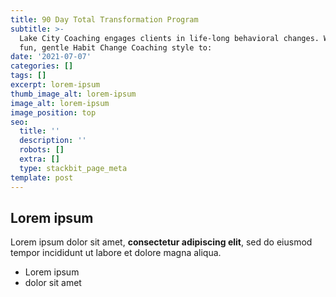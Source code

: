 ```yaml
---
title: 90 Day Total Transformation Program
subtitle: >-
  Lake City Coaching engages clients in life-long behavioral changes. We use a
  fun, gentle Habit Change Coaching style to:
date: '2021-07-07'
categories: []
tags: []
excerpt: lorem-ipsum
thumb_image_alt: lorem-ipsum
image_alt: lorem-ipsum
image_position: top
seo:
  title: ''
  description: ''
  robots: []
  extra: []
  type: stackbit_page_meta
template: post
---
```

## Lorem ipsum

Lorem ipsum dolor sit amet, **consectetur adipiscing elit**, sed do eiusmod tempor incididunt ut labore et dolore magna aliqua.

- Lorem ipsum
- dolor sit amet
